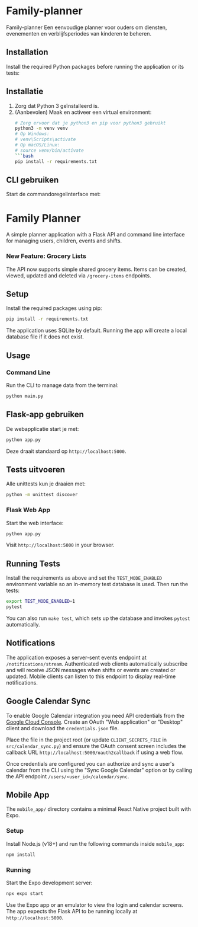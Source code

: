 # Family-planner

Family-planner
Een eenvoudige planner voor ouders om diensten, evenementen en verblijfsperiodes van kinderen te beheren.

## Installation

Install the required Python packages before running the application or its tests:

## Installatie

1. Zorg dat Python 3 geïnstalleerd is.
2. (Aanbevolen) Maak en activeer een virtual environment:
   ```bash
   # Zorg ervoor dat je python3 en pip voor python3 gebruikt
   python3 -m venv venv
   # Op Windows:
   # venv\Scripts\activate
   # Op macOS/Linux:
   # source venv/bin/activate
   ```bash
   pip install -r requirements.txt
   ```

## CLI gebruiken

Start de commandoregelinterface met:

# Family Planner

A simple planner application with a Flask API and command line interface for managing users, children, events and shifts.

### New Feature: Grocery Lists

The API now supports simple shared grocery items. Items can be created,
viewed, updated and deleted via `/grocery-items` endpoints.

## Setup

Install the required packages using pip:


```bash
pip install -r requirements.txt
```


The application uses SQLite by default. Running the app will create a local database file if it does not exist.

## Usage

### Command Line
Run the CLI to manage data from the terminal:


```bash
python main.py
```


## Flask-app gebruiken

De webapplicatie start je met:
```bash
python app.py
```
Deze draait standaard op `http://localhost:5000`.

## Tests uitvoeren

Alle unittests kun je draaien met:
```bash
python -m unittest discover
```

### Flask Web App
Start the web interface:

```bash
python app.py
```

Visit `http://localhost:5000` in your browser.

## Running Tests

Install the requirements as above and set the `TEST_MODE_ENABLED` environment
variable so an in-memory test database is used. Then run the tests:

```bash
export TEST_MODE_ENABLED=1
pytest
```

You can also run `make test`, which sets up the database and invokes `pytest`
automatically.


## Notifications

The application exposes a server-sent events endpoint at `/notifications/stream`.
Authenticated web clients automatically subscribe and will receive JSON messages
when shifts or events are created or updated. Mobile clients can listen to this
endpoint to display real-time notifications.

## Google Calendar Sync

To enable Google Calendar integration you need API credentials from the
[Google Cloud Console](https://console.cloud.google.com/). Create an OAuth
"Web application" or "Desktop" client and download the `credentials.json` file.

Place the file in the project root (or update `CLIENT_SECRETS_FILE` in
`src/calendar_sync.py`) and ensure the OAuth consent screen includes the
callback URL `http://localhost:5000/oauth2callback` if using a web flow.

Once credentials are configured you can authorize and sync a user's calendar
from the CLI using the "Sync Google Calendar" option or by calling the API
endpoint `/users/<user_id>/calendar/sync`.

## Mobile App

The `mobile_app/` directory contains a minimal React Native project built with Expo.

### Setup

Install Node.js (v18+) and run the following commands inside `mobile_app`:

```bash
npm install
```

### Running

Start the Expo development server:

```bash
npx expo start
```

Use the Expo app or an emulator to view the login and calendar screens. The app expects the Flask API to be running locally at `http://localhost:5000`.

